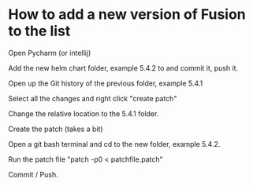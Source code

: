 # How to add a new version of Fusion to the list

Open Pycharm (or intellij)

Add the new helm chart folder, example 5.4.2 to and commit it, push it.

Open up the Git history of the previous folder, example 5.4.1

Select all the changes and right click "create patch"

Change the relative location to the 5.4.1 folder.

Create the patch (takes a bit)

Open a git bash terminal and cd to the new folder, example 5.4.2.

Run the patch file "patch -p0 < patchfile.patch"

Commit / Push.